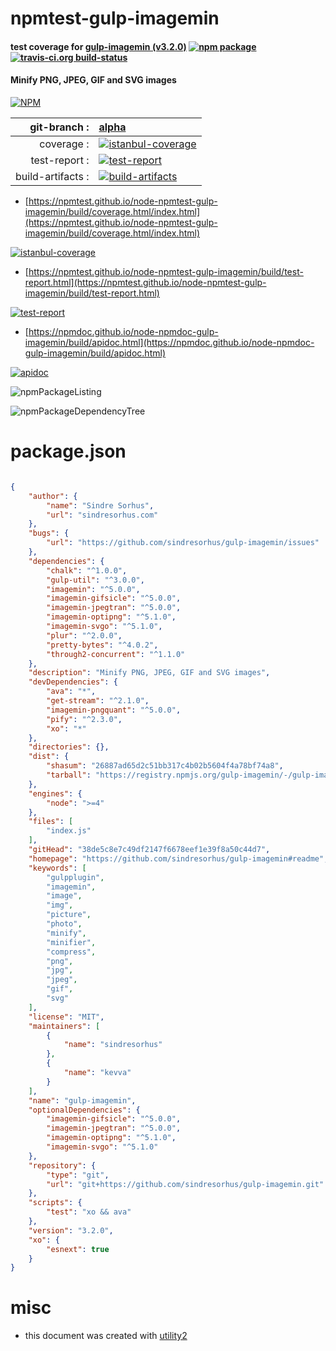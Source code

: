 # npmtest-gulp-imagemin

#### test coverage for  [gulp-imagemin (v3.2.0)](https://github.com/sindresorhus/gulp-imagemin#readme)  [![npm package](https://img.shields.io/npm/v/npmtest-gulp-imagemin.svg?style=flat-square)](https://www.npmjs.org/package/npmtest-gulp-imagemin) [![travis-ci.org build-status](https://api.travis-ci.org/npmtest/node-npmtest-gulp-imagemin.svg)](https://travis-ci.org/npmtest/node-npmtest-gulp-imagemin)

#### Minify PNG, JPEG, GIF and SVG images

[![NPM](https://nodei.co/npm/gulp-imagemin.png?downloads=true&downloadRank=true&stars=true)](https://www.npmjs.com/package/gulp-imagemin)

| git-branch : | [alpha](https://github.com/npmtest/node-npmtest-gulp-imagemin/tree/alpha)|
|--:|:--|
| coverage : | [![istanbul-coverage](https://npmtest.github.io/node-npmtest-gulp-imagemin/build/coverage.badge.svg)](https://npmtest.github.io/node-npmtest-gulp-imagemin/build/coverage.html/index.html)|
| test-report : | [![test-report](https://npmtest.github.io/node-npmtest-gulp-imagemin/build/test-report.badge.svg)](https://npmtest.github.io/node-npmtest-gulp-imagemin/build/test-report.html)|
| build-artifacts : | [![build-artifacts](https://npmtest.github.io/node-npmtest-gulp-imagemin/glyphicons_144_folder_open.png)](https://github.com/npmtest/node-npmtest-gulp-imagemin/tree/gh-pages/build)|

- [https://npmtest.github.io/node-npmtest-gulp-imagemin/build/coverage.html/index.html](https://npmtest.github.io/node-npmtest-gulp-imagemin/build/coverage.html/index.html)

[![istanbul-coverage](https://npmtest.github.io/node-npmtest-gulp-imagemin/build/screenCapture.buildCi.browser.%252Ftmp%252Fbuild%252Fcoverage.lib.html.png)](https://npmtest.github.io/node-npmtest-gulp-imagemin/build/coverage.html/index.html)

- [https://npmtest.github.io/node-npmtest-gulp-imagemin/build/test-report.html](https://npmtest.github.io/node-npmtest-gulp-imagemin/build/test-report.html)

[![test-report](https://npmtest.github.io/node-npmtest-gulp-imagemin/build/screenCapture.buildCi.browser.%252Ftmp%252Fbuild%252Ftest-report.html.png)](https://npmtest.github.io/node-npmtest-gulp-imagemin/build/test-report.html)

- [https://npmdoc.github.io/node-npmdoc-gulp-imagemin/build/apidoc.html](https://npmdoc.github.io/node-npmdoc-gulp-imagemin/build/apidoc.html)

[![apidoc](https://npmdoc.github.io/node-npmdoc-gulp-imagemin/build/screenCapture.buildCi.browser.%252Ftmp%252Fbuild%252Fapidoc.html.png)](https://npmdoc.github.io/node-npmdoc-gulp-imagemin/build/apidoc.html)

![npmPackageListing](https://npmtest.github.io/node-npmtest-gulp-imagemin/build/screenCapture.npmPackageListing.svg)

![npmPackageDependencyTree](https://npmtest.github.io/node-npmtest-gulp-imagemin/build/screenCapture.npmPackageDependencyTree.svg)



# package.json

```json

{
    "author": {
        "name": "Sindre Sorhus",
        "url": "sindresorhus.com"
    },
    "bugs": {
        "url": "https://github.com/sindresorhus/gulp-imagemin/issues"
    },
    "dependencies": {
        "chalk": "^1.0.0",
        "gulp-util": "^3.0.0",
        "imagemin": "^5.0.0",
        "imagemin-gifsicle": "^5.0.0",
        "imagemin-jpegtran": "^5.0.0",
        "imagemin-optipng": "^5.1.0",
        "imagemin-svgo": "^5.1.0",
        "plur": "^2.0.0",
        "pretty-bytes": "^4.0.2",
        "through2-concurrent": "^1.1.0"
    },
    "description": "Minify PNG, JPEG, GIF and SVG images",
    "devDependencies": {
        "ava": "*",
        "get-stream": "^2.1.0",
        "imagemin-pngquant": "^5.0.0",
        "pify": "^2.3.0",
        "xo": "*"
    },
    "directories": {},
    "dist": {
        "shasum": "26887ad65d2c51bb317c4b02b5604f4a78bf74a8",
        "tarball": "https://registry.npmjs.org/gulp-imagemin/-/gulp-imagemin-3.2.0.tgz"
    },
    "engines": {
        "node": ">=4"
    },
    "files": [
        "index.js"
    ],
    "gitHead": "38de5c8e7c49df2147f6678eef1e39f8a50c44d7",
    "homepage": "https://github.com/sindresorhus/gulp-imagemin#readme",
    "keywords": [
        "gulpplugin",
        "imagemin",
        "image",
        "img",
        "picture",
        "photo",
        "minify",
        "minifier",
        "compress",
        "png",
        "jpg",
        "jpeg",
        "gif",
        "svg"
    ],
    "license": "MIT",
    "maintainers": [
        {
            "name": "sindresorhus"
        },
        {
            "name": "kevva"
        }
    ],
    "name": "gulp-imagemin",
    "optionalDependencies": {
        "imagemin-gifsicle": "^5.0.0",
        "imagemin-jpegtran": "^5.0.0",
        "imagemin-optipng": "^5.1.0",
        "imagemin-svgo": "^5.1.0"
    },
    "repository": {
        "type": "git",
        "url": "git+https://github.com/sindresorhus/gulp-imagemin.git"
    },
    "scripts": {
        "test": "xo && ava"
    },
    "version": "3.2.0",
    "xo": {
        "esnext": true
    }
}
```



# misc
- this document was created with [utility2](https://github.com/kaizhu256/node-utility2)
